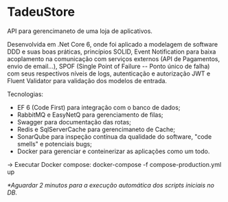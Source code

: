 # TadeuStore

API para gerencimaneto de uma loja de aplicativos.

Desenvolvida em .Net Core 6, onde foi aplicado a modelagem de software DDD e suas boas práticas, princípios SOLID, Event Notification para baixa acoplamento na comunicação com serviços externos (API de Pagamentos, envio de email...), SPOF (Single Point of Failure -- Ponto único de falha) com seus respectivos níveis de logs, autenticação e autorização JWT e Fluent Validator para validação dos modelos de entrada.

Tecnologias:
* EF 6 (Code First) para integração com o banco de dados;
* RabbitMQ e EasyNetQ para gerenciamento de filas;
* Swagger para documentação das rotas;
* Redis e SqlServerCache para gerencimaneto de Cache;
* SonarQube para inspeção contínua da qualidade do software, "code smells" e potenciais bugs;
* Docker para gerenciar e conteinerizar as aplicações como um todo.

-> Executar Docker compose: 
docker-compose -f compose-production.yml up 

<i>*Aguardar 2 minutos para a execução automática dos scripts iniciais no DB.</i>

